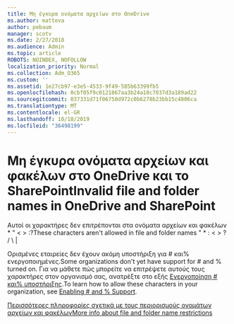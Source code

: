 ```yaml
---
title: Μη έγκυρα ονόματα αρχείων στο OneDrive
ms.author: matteva
author: pebaum
manager: scotv
ms.date: 2/27/2018
ms.audience: Admin
ms.topic: article
ROBOTS: NOINDEX, NOFOLLOW
localization_priority: Normal
ms.collection: Adm_O365
ms.custom: ''
ms.assetid: 1e27cb97-e3e5-4533-9f49-585b63399fb5
ms.openlocfilehash: 0cbf05f9c0121867aa3b24a10c7037d3a189ad22
ms.sourcegitcommit: 037331d71f06750d972c0b6278b23bb15c4806ca
ms.translationtype: MT
ms.contentlocale: el-GR
ms.lasthandoff: 10/18/2019
ms.locfileid: "36498199"
---
```

# <a name="invalid-file-and-folder-names-in-onedrive-and-sharepoint"></a><span data-ttu-id="ac51a-102">Μη έγκυρα ονόματα αρχείων και φακέλων στο OneDrive και το SharePoint</span><span class="sxs-lookup"><span data-stu-id="ac51a-102">Invalid file and folder names in OneDrive and SharePoint</span></span>

<span data-ttu-id="ac51a-103">Αυτοί οι χαρακτήρες δεν επιτρέπονται στα ονόματα αρχείων και φακέλων \* " \< \> :?</span><span class="sxs-lookup"><span data-stu-id="ac51a-103">These characters aren't allowed in file and folder names " \* : \< \> ?</span></span> <span data-ttu-id="ac51a-104">/ \ |</span><span class="sxs-lookup"><span data-stu-id="ac51a-104"></span></span> 
  
<span data-ttu-id="ac51a-105">Ορισμένες εταιρείες δεν έχουν ακόμη υποστήριξη για # και% ενεργοποιημένες.</span><span class="sxs-lookup"><span data-stu-id="ac51a-105">Some organizations don't yet have support for # and % turned on.</span></span> <span data-ttu-id="ac51a-106">Για να μάθετε πώς μπορείτε να επιτρέψετε αυτούς τους χαρακτήρες στον οργανισμό σας, ανατρέξτε στο εξής [Ενεργοποίηση # και% υποστήριξης](https://go.microsoft.com/fwlink/?linkid=862611).</span><span class="sxs-lookup"><span data-stu-id="ac51a-106">To learn how to allow these characters in your organization, see [Enabling # and % Support](https://go.microsoft.com/fwlink/?linkid=862611).</span></span> 
  
[<span data-ttu-id="ac51a-107">Περισσότερες πληροφορίες σχετικά με τους περιορισμούς ονομάτων αρχείων και φακέλων</span><span class="sxs-lookup"><span data-stu-id="ac51a-107">More info about file and folder name restrictions</span></span>](https://go.microsoft.com/fwlink/?linkid=866430)
  

